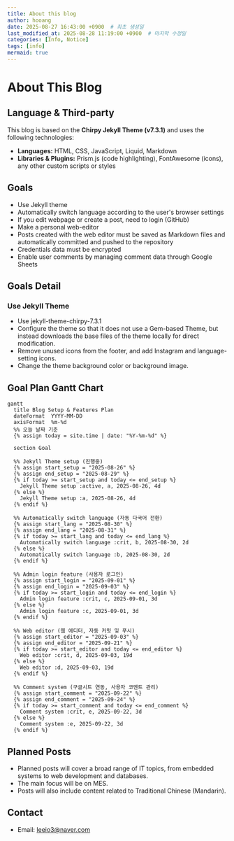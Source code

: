 ```yaml
---
title: About this blog
author: hooang
date: 2025-08-27 16:43:00 +0900  # 최초 생성일
last_modified_at: 2025-08-28 11:19:00 +0900  # 마지막 수정일
categories: [Info, Notice]
tags: [info]
mermaid: true
---
```


# About This Blog

## Language & Third-party
This blog is based on the **Chirpy Jekyll Theme (v7.3.1)** and uses the following technologies:

- **Languages:** HTML, CSS, JavaScript, Liquid, Markdown
- **Libraries & Plugins:** Prism.js (code highlighting), FontAwesome (icons), any other custom scripts or styles

## Goals
- Use Jekyll theme
- Automatically switch language according to the user's browser settings
- If you edit webpage or create a post, need to login (GitHub)
- Make a personal web-editor
- Posts created with the web editor must be saved as Markdown files and automatically committed and pushed to the repository
- Credentials data must be encrypted
- Enable user comments by managing comment data through Google Sheets

## Goals Detail

### Use Jekyll Theme
- Use jekyll-theme-chirpy-7.3.1
- Configure the theme so that it does not use a Gem-based Theme, but instead downloads the base files of the theme locally for direct modification.
- Remove unused icons from the footer, and add Instagram and language-setting icons.
- Change the theme background color or background image.

## Goal Plan Gantt Chart
```mermaid
gantt
  title Blog Setup & Features Plan
  dateFormat  YYYY-MM-DD
  axisFormat  %m-%d
  %% 오늘 날짜 기준
  {% assign today = site.time | date: "%Y-%m-%d" %}

  section Goal

  %% Jekyll Theme setup (진행중)
  {% assign start_setup = "2025-08-26" %}
  {% assign end_setup = "2025-08-29" %}
  {% if today >= start_setup and today <= end_setup %}
    Jekyll Theme setup :active, a, 2025-08-26, 4d
  {% else %}
    Jekyll Theme setup :a, 2025-08-26, 4d
  {% endif %}

  %% Automatically switch language (자동 다국어 전환)
  {% assign start_lang = "2025-08-30" %}
  {% assign end_lang = "2025-08-31" %}
  {% if today >= start_lang and today <= end_lang %}
    Automatically switch language :crit, b, 2025-08-30, 2d
  {% else %}
    Automatically switch language :b, 2025-08-30, 2d
  {% endif %}

  %% Admin login feature (사용자 로그인)
  {% assign start_login = "2025-09-01" %}
  {% assign end_login = "2025-09-03" %}
  {% if today >= start_login and today <= end_login %}
    Admin login feature :crit, c, 2025-09-01, 3d
  {% else %}
    Admin login feature :c, 2025-09-01, 3d
  {% endif %}

  %% Web editor (웹 에디터, 자동 커밋 및 푸시)
  {% assign start_editor = "2025-09-03" %}
  {% assign end_editor = "2025-09-21" %}
  {% if today >= start_editor and today <= end_editor %}
    Web editor :crit, d, 2025-09-03, 19d
  {% else %}
    Web editor :d, 2025-09-03, 19d
  {% endif %}

  %% Comment system (구글시트 연동, 사용자 코멘트 관리)
  {% assign start_comment = "2025-09-22" %}
  {% assign end_comment = "2025-09-24" %}
  {% if today >= start_comment and today <= end_comment %}
    Comment system :crit, e, 2025-09-22, 3d
  {% else %}
    Comment system :e, 2025-09-22, 3d
  {% endif %}
```

## Planned Posts
- Planned posts will cover a broad range of IT topics, from embedded systems to web development and databases.  
- The main focus will be on MES.  
- Posts will also include content related to Traditional Chinese (Mandarin).

## Contact
- Email: leeio3@naver.com